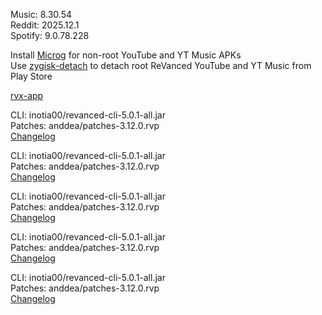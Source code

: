 Music: 8.30.54  
Reddit: 2025.12.1  
Spotify: 9.0.78.228  

Install [Microg](https://github.com/ReVanced/GmsCore/releases) for non-root YouTube and YT Music APKs  
Use [zygisk-detach](https://github.com/j-hc/zygisk-detach) to detach root ReVanced YouTube and YT Music from Play Store  

[rvx-app](https://github.com/cvnertnc/rvx-app)
  
CLI: inotia00/revanced-cli-5.0.1-all.jar  
Patches: anddea/patches-3.12.0.rvp  
[Changelog](https://github.com/anddea/revanced-patches/releases/tag/v3.12.0)

CLI: inotia00/revanced-cli-5.0.1-all.jar  
Patches: anddea/patches-3.12.0.rvp  
[Changelog](https://github.com/anddea/revanced-patches/releases/tag/v3.12.0)

CLI: inotia00/revanced-cli-5.0.1-all.jar  
Patches: anddea/patches-3.12.0.rvp  
[Changelog](https://github.com/anddea/revanced-patches/releases/tag/v3.12.0)

CLI: inotia00/revanced-cli-5.0.1-all.jar  
Patches: anddea/patches-3.12.0.rvp  
[Changelog](https://github.com/anddea/revanced-patches/releases/tag/v3.12.0)

CLI: inotia00/revanced-cli-5.0.1-all.jar  
Patches: anddea/patches-3.12.0.rvp  
[Changelog](https://github.com/anddea/revanced-patches/releases/tag/v3.12.0)  
